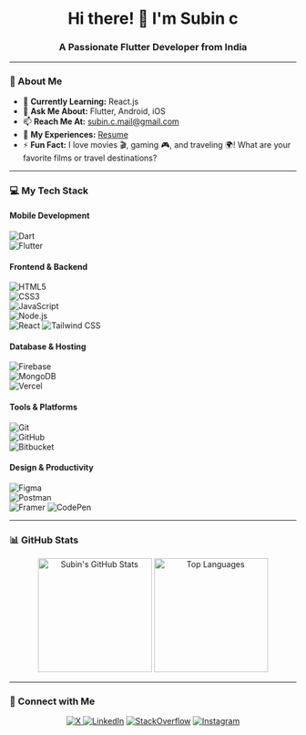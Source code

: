 <h1 align="center">Hi there! 👋 I'm Subin c</h1>
<h3 align="center">A Passionate Flutter Developer from India</h3>

---

### 🌟 About Me
- 🌱 **Currently Learning:** React.js  
- 💬 **Ask Me About:** Flutter, Android, iOS  
- 📫 **Reach Me At:** subin.c.mail@gmail.com  
- 📄 **My Experiences:** [Resume](https://drive.google.com/file/d/1bUAULLOC-xYcJnTOJFMalY84vVUIUsJV/view)  
- ⚡ **Fun Fact:** I love movies 🎬, gaming 🎮, and traveling 🌍! What are your favorite films or travel destinations?

---

### 💻 My Tech Stack  
#### Mobile Development  
![Dart](https://img.shields.io/badge/dart-%230175C2.svg?style=for-the-badge&logo=dart&logoColor=white)  
![Flutter](https://img.shields.io/badge/Flutter-%2302569B.svg?style=for-the-badge&logo=Flutter&logoColor=white)  

#### Frontend & Backend  
![HTML5](https://img.shields.io/badge/html5-%23E34F26.svg?style=for-the-badge&logo=html5&logoColor=white)  
![CSS3](https://img.shields.io/badge/css3-%231572B6.svg?style=for-the-badge&logo=css3&logoColor=white)  
![JavaScript](https://img.shields.io/badge/javascript-%23323330.svg?style=for-the-badge&logo=javascript&logoColor=%23F7DF1E)  
![Node.js](https://img.shields.io/badge/node.js-6DA55F?style=for-the-badge&logo=node.js&logoColor=white)  
![React](https://img.shields.io/badge/react-%2320232a.svg?style=for-the-badge&logo=react&logoColor=%2361DAFB)
![Tailwind CSS](https://img.shields.io/badge/TailwindCSS-%2338B2AC.svg?style=for-the-badge&logo=tailwind-css&logoColor=white)


#### Database & Hosting  
![Firebase](https://img.shields.io/badge/firebase-%23039BE5.svg?style=for-the-badge&logo=firebase)  
![MongoDB](https://img.shields.io/badge/MongoDB-%234ea94b.svg?style=for-the-badge&logo=mongodb&logoColor=white)  
![Vercel](https://img.shields.io/badge/vercel-%23000000.svg?style=for-the-badge&logo=vercel&logoColor=white)  

#### Tools & Platforms  
![Git](https://img.shields.io/badge/git-%23F1502F.svg?style=for-the-badge&logo=git&logoColor=white)  
![GitHub](https://img.shields.io/badge/GitHub-black.svg?style=for-the-badge&logo=GitHub&logoColor=white)  
![Bitbucket](https://img.shields.io/badge/bitbucket-%232684FF.svg?style=for-the-badge&logo=bitbucket&logoColor=white)  

#### Design & Productivity  
![Figma](https://img.shields.io/badge/figma-%232a2d33.svg?style=for-the-badge&logo=figma&logoColor=white)  
![Postman](https://img.shields.io/badge/Postman-FF6C37?style=for-the-badge&logo=postman&logoColor=white)  
![Framer](https://img.shields.io/badge/Framer-black?style=for-the-badge&logo=framer&logoColor=blue)
![CodePen](https://img.shields.io/badge/CodePen-000000?style=for-the-badge&logo=codepen&logoColor=white)


---

### 📊 GitHub Stats
<p align="center">
  <img src="https://github-readme-stats.vercel.app/api?username=Subin-Developer&theme=dark&hide_border=false&include_all_commits=false&count_private=false" alt="Subin's GitHub Stats" height="200px">
  <img src="https://github-readme-stats.vercel.app/api/top-langs/?username=Subin-Developer&theme=dark&hide_border=false&include_all_commits=false&count_private=false&layout=compact" alt="Top Languages" height="200px">
</p>

---

### 🤝 Connect with Me
<p align="center">
<a href="https://x.com/________Subin" target="_blank">
  <img src="https://img.shields.io/badge/X-%23000000.svg?style=for-the-badge&logo=x&logoColor=white" alt="X">
</a>
  <a href="https://www.linkedin.com/in/subin-c-163398239/" target="_blank"><img src="https://img.shields.io/badge/LinkedIn-%230077B5.svg?style=for-the-badge&logo=linkedin&logoColor=white" alt="LinkedIn"></a>
  <a href="https://stackoverflow.com/users/29091171/subin-c" target="_blank"><img src="https://img.shields.io/badge/stackoverflow-%23F58025.svg?style=for-the-badge&logo=stackoverflow&logoColor=white" alt="StackOverflow"></a>
  <a href="https://www.instagram.com/_subin" target="_blank"><img src="https://img.shields.io/badge/Instagram-%23E4405F.svg?style=for-the-badge&logo=Instagram&logoColor=white" alt="Instagram"></a>
</p>
